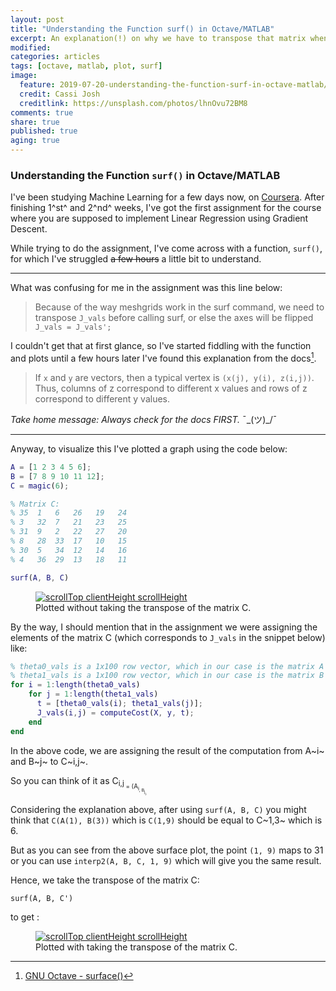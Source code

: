 ```yaml
---
layout: post
title: "Understanding the Function surf() in Octave/MATLAB"
excerpt: An explanation(!) on why we have to transpose that matrix when we are plotting with surf().
modified:
categories: articles
tags: [octave, matlab, plot, surf]
image:
  feature: 2019-07-20-understanding-the-function-surf-in-octave-matlab/abstract_cover.jpg 
  credit: Cassi Josh 
  creditlink: https://unsplash.com/photos/lhnOvu72BM8 
comments: true
share: true
published: true
aging: true
---
```

### Understanding the Function `surf()` in Octave/MATLAB

I've been studying Machine Learning for a few days now, on [Coursera](https://www.coursera.org/learn/machine-learning/). After finishing 1^st^ and 2^nd^ weeks, I've got the first assignment for the course where you are supposed to implement Linear Regression using Gradient Descent.

While trying to do the assignment, I've come across with a function, `surf()`, for which I've struggled ~~a few hours~~ a little bit  to understand.

---

What was confusing for me in the assignment was this line below: 
>Because of the way meshgrids work in the surf command, we need to transpose `J_vals` before calling surf, or else the axes will be flipped
`J_vals = J_vals';`

I couldn't get that at first glance, so I've started fiddling with the function and plots until a few hours later I've found this explanation from the docs[^1]. 

>If `x` and `y` are vectors, then a typical vertex is `(x(j), y(i), z(i,j))`.
>Thus, columns of z correspond to different x values and rows of z correspond to different y values.

*Take home message: Always check for the docs FIRST.* ¯\_(ツ)_/¯

---
Anyway, to visualize this I've plotted a graph using the code below:

```MATLAB
A = [1 2 3 4 5 6];
B = [7 8 9 10 11 12];
C = magic(6);

% Matrix C:
% 35  1   6   26   19   24
% 3   32  7   21   23   25
% 31  9   2   22   27   20
% 8   28  33  17   10   15
% 30  5   34  12   14   16
% 4   36  29  13   18   11

surf(A, B, C)
```
<figure>
        <a href="{{ site.url}}/images/2019-07-20-understanding-the-function-surf-in-octave-matlab/surf-without-transpose.png" class="image-popup"><img src="{{ site.url}}/images/2019-07-20-understanding-the-function-surf-in-octave-matlab/surf-without-transpose.png" alt="scrollTop clientHeight scrollHeight"></a>
        <figcaption>Plotted without taking the transpose of the matrix C.</figcaption>
</figure>

By the way, I should mention that in the assignment we were assigning the elements of the matrix C (which corresponds to `J_vals` in the snippet below) like:

```MATLAB
% theta0_vals is a 1x100 row vector, which in our case is the matrix A
% theta1_vals is a 1x100 row vector, which in our case is the matrix B
for i = 1:length(theta0_vals)
    for j = 1:length(theta1_vals)
	  t = [theta0_vals(i); theta1_vals(j)];
	  J_vals(i,j) = computeCost(X, y, t);
    end
end
```

In the above code, we are assigning the result of the computation from A~i~ and B~j~ to C~i,j~.

So you can think of it as C<sub>i,j<sub> = (A<sub>i<sub>, B<sub>j<sub>).

Considering the explanation above, after using `surf(A, B, C)` you might think that `C(A(1), B(3))` which is `C(1,9)` should be equal to C~1,3~ which is 6.

But as you can see from the above surface plot, the point `(1, 9)` maps to 31 or you can use `interp2(A, B, C, 1, 9)` which will give you the same result.

Hence, we take the transpose of the matrix C:

`surf(A, B, C')` 

to get :

<figure>
        <a href="{{ site.url}}/images/2019-07-20-understanding-the-function-surf-in-octave-matlab/surf-with-transpose.png" class="image-popup"><img src="{{ site.url}}/images/2019-07-20-understanding-the-function-surf-in-octave-matlab/surf-with-transpose.png" alt="scrollTop clientHeight scrollHeight"></a>
        <figcaption>Plotted with taking the transpose of the matrix C.</figcaption>
</figure>

[^1]: [GNU Octave - surface()](https://octave.org/doc/v4.2.1/Graphics-Objects.html#XREFsurface)
